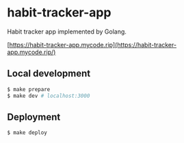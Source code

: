# habit-tracker-app

Habit tracker app implemented by Golang.

[https://habit-tracker-app.mycode.rip](https://habit-tracker-app.mycode.rip/)

## Local development

```bash
$ make prepare
$ make dev # localhost:3000
```

## Deployment

```bash
$ make deploy
```
